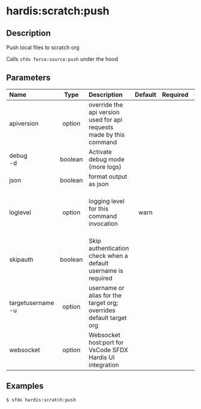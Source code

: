 <!-- This file has been generated with command 'sfdx hardis:doc:plugin:generate'. Please do not update it manually or it may be overwritten -->
# hardis:scratch:push

## Description

Push local files to scratch org

Calls `sfdx force:source:push` under the hood


## Parameters

| Name                  |  Type   | Description                                                         | Default | Required |                        Options                        |
|:----------------------|:-------:|:--------------------------------------------------------------------|:-------:|:--------:|:-----------------------------------------------------:|
| apiversion            | option  | override the api version used for api requests made by this command |         |          |                                                       |
| debug<br/>-d          | boolean | Activate debug mode (more logs)                                     |         |          |                                                       |
| json                  | boolean | format output as json                                               |         |          |                                                       |
| loglevel              | option  | logging level for this command invocation                           |  warn   |          | trace<br/>debug<br/>info<br/>warn<br/>error<br/>fatal |
| skipauth              | boolean | Skip authentication check when a default username is required       |         |          |                                                       |
| targetusername<br/>-u | option  | username or alias for the target org; overrides default target org  |         |          |                                                       |
| websocket             | option  | Websocket host:port for VsCode SFDX Hardis UI integration           |         |          |                                                       |

## Examples

```shell
$ sfdx hardis:scratch:push
```


